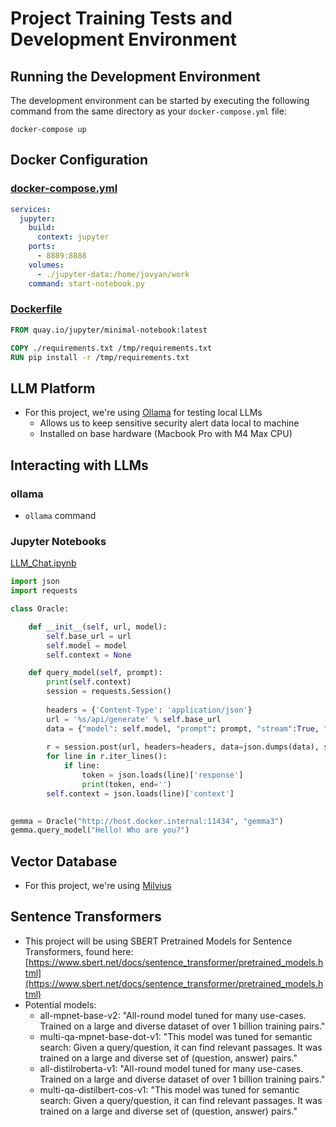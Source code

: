 # Project Training Tests and Development Environment

## Running the Development Environment

The development environment can be started by executing the following command from the same directory 
as your `docker-compose.yml` file:

```shell
docker-compose up
```

## Docker Configuration

### [docker-compose.yml](https://github.com/amerck/oms_practicum/tree/main/dev_environ/docker-compose.yml)

```yaml
services:
  jupyter:
    build:
      context: jupyter
    ports:
      - 8889:8888
    volumes:
      - ./jupyter-data:/home/jovyan/work
    command: start-notebook.py
```

### [Dockerfile](https://github.com/amerck/oms_practicum/tree/main/dev_environ/jupyter/Dockerfile) 
```dockerfile
FROM quay.io/jupyter/minimal-notebook:latest

COPY ./requirements.txt /tmp/requirements.txt
RUN pip install -r /tmp/requirements.txt
```

## LLM Platform

* For this project, we're using [Ollama](https://ollama.com/) for testing local LLMs
    * Allows us to keep sensitive security alert data local to machine
    * Installed on base hardware (Macbook Pro with M4 Max CPU)

## Interacting with LLMs

### ollama
* ```ollama``` command

### Jupyter Notebooks

[LLM_Chat.ipynb](https://github.com/amerck/oms_practicum/tree/main/dev_environ/jupyter/jupyter-data/LLM-Chat.ipynb)

```python
import json
import requests

class Oracle:

    def __init__(self, url, model):
        self.base_url = url
        self.model = model
        self.context = None

    def query_model(self, prompt):
        print(self.context)
        session = requests.Session()
        
        headers = {'Content-Type': 'application/json'}
        url = '%s/api/generate' % self.base_url
        data = {"model": self.model, "prompt": prompt, "stream":True, "context": self.context}
        
        r = session.post(url, headers=headers, data=json.dumps(data), stream=True)
        for line in r.iter_lines():
            if line:
                token = json.loads(line)['response']
                print(token, end='')
        self.context = json.loads(line)['context']

        
gemma = Oracle("http://host.docker.internal:11434", "gemma3")
gemma.query_model("Hello! Who are you?")
```

## Vector Database

* For this project, we're using [Milvius](https://milvus.io/)


## Sentence Transformers

* This project will be using SBERT Pretrained Models for Sentence Transformers, found here: [https://www.sbert.net/docs/sentence_transformer/pretrained_models.html](https://www.sbert.net/docs/sentence_transformer/pretrained_models.html)
* Potential models:
    * all-mpnet-base-v2: "All-round model tuned for many use-cases. Trained on a large and diverse dataset of over 1 billion training pairs."
    * multi-qa-mpnet-base-dot-v1: "This model was tuned for semantic search: Given a query/question, it can find relevant passages. It was trained on a large and diverse set of (question, answer) pairs."
    * all-distilroberta-v1: "All-round model tuned for many use-cases. Trained on a large and diverse dataset of over 1 billion training pairs."
    * multi-qa-distilbert-cos-v1: "This model was tuned for semantic search: Given a query/question, it can find relevant passages. It was trained on a large and diverse set of (question, answer) pairs."